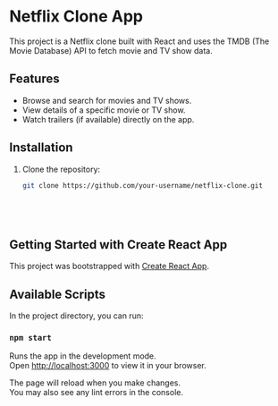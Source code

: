 # Netflix Clone App

This project is a Netflix clone built with React and uses the TMDB (The Movie Database) API to fetch movie and TV show data.

## Features

- Browse and search for movies and TV shows.
- View details of a specific movie or TV show.
- Watch trailers (if available) directly on the app.

## Installation

1. Clone the repository:

   ```bash
   git clone https://github.com/your-username/netflix-clone.git






## Getting Started with Create React App

This project was bootstrapped with [Create React App](https://github.com/facebook/create-react-app).

## Available Scripts

In the project directory, you can run:

### `npm start`

Runs the app in the development mode.\
Open [http://localhost:3000](http://localhost:3000) to view it in your browser.

The page will reload when you make changes.\
You may also see any lint errors in the console.

